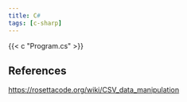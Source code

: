 ```yaml
---
title: C#
tags: [c-sharp]
---
```


{{< c "Program.cs" >}}

## References

<https://rosettacode.org/wiki/CSV_data_manipulation>
